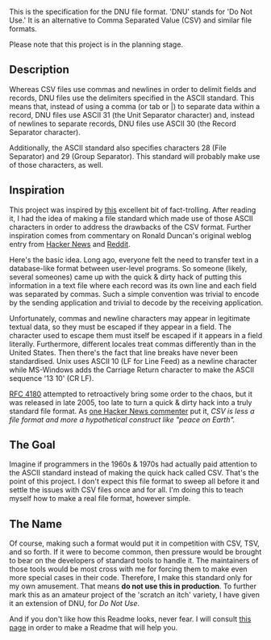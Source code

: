 This is the specification for the DNU file format.  'DNU' stands for 'Do Not Use.'  It is an alternative to Comma Separated Value (CSV) and similar file formats.

Please note that this project is in the planning stage.

## Description

Whereas CSV files use commas and newlines in order to delimit fields and records, DNU files use the delimiters specified in the ASCII standard.  This means that, instead of using a comma (or tab or |) to separate data within a record, DNU files use ASCII 31 (the Unit Separator character) and, instead of newlines to separate records, DNU files use ASCII 30 (the Record Separator character).

Additionally, the ASCII standard also specifies characters 28 (File Separator) and 29 (Group Separator).  This standard will probably make use of those characters, as well.

## Inspiration

This project was inspired by [this](https://ronaldduncan.wordpress.com/2009/10/31/text-file-formats-ascii-delimited-text-not-csv-or-tab-delimited-text/) excellent bit of fact-trolling.  After reading it, I had the idea of making a file standard which made use of those ASCII characters in order to address the drawbacks of the CSV format.  Further inspiration comes from commentary on Ronald Duncan's original weblog entry from [Hacker News](https://news.ycombinator.com/item?id=7474600) and [Reddit](http://www.reddit.com/r/programming/comments/21hzgs/text_file_formats_ascii_delimited_text_not_csv_or/).

Here's the basic idea.  Long ago, everyone felt the need to transfer text in a database-like format between user-level programs.  So someone (likely, several someones) came up with the quick & dirty hack of putting this information in a text file where each record was its own line and each field was separated by commas.  Such a simple convention was trivial to encode by the sending application and trivial to decode by the receiving application.

Unfortunately, commas and newline characters may appear in legitimate textual data, so they must be escaped if they appear in a field.  The character used to escape them must itself be escaped if it appears in a field literally.  Furthermore, different locales treat commas differently than in the United States.  Then there's the fact that line breaks have never been standardised.  Unix uses ASCII 10 (LF for Line Feed) as a newline character while MS-Windows adds the Carriage Return character to make the ASCII sequence '13 10' (CR LF).

[RFC 4180](https://tools.ietf.org/html/rfc4180) attempted to retroactively bring some order to the chaos, but it was released in late 2005, too late to turn a quick & dirty hack into a truly standard file format.  As [one Hacker News commenter](https://news.ycombinator.com/item?id=13266109) put it, *CSV is less a file format and more a hypothetical construct like "peace on Earth".*

## The Goal

Imagine if programmers in the 1960s & 1970s had actually paid attention to the ASCII standard instead of making the quick hack called CSV.  That's the point of this project.  I don't expect this file format to sweep all before it and settle the issues with CSV files once and for all.  I'm doing this to teach myself how to make a real file format, however simple.

## The Name

Of course, making such a format would put it in competition with CSV, TSV, and so forth.  If it were to become common, then pressure would be brought to bear on the developers of standard tools to handle it.  The maintainers of those tools would be most cross with me for forcing them to make even more special cases in their code.  Therefore, I make this standard only for my own amusement.  That means **do not use this in production**.  To further mark this as an amateur project of the 'scratch an itch' variety, I have given it an extension of DNU, for *Do Not Use*.

And if you don't like how this Readme looks, never fear.  I will consult [this page](https://github.com/matiassingers/awesome-readme) in order to make a Readme that will help you.